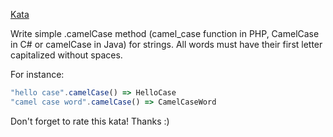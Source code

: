 [Kata](https://www.codewars.com/kata/587731fda577b3d1b0001196)

Write simple .camelCase method (camel_case function in PHP, CamelCase in C# or camelCase in Java) for strings. All words must have their first letter capitalized without spaces.

For instance:

```js
"hello case".camelCase() => HelloCase
"camel case word".camelCase() => CamelCaseWord
```

Don't forget to rate this kata! Thanks :)
